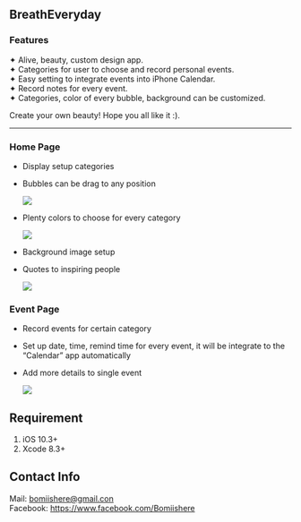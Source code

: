 ## BreathEveryday
### Features
✦  Alive, beauty, custom design app.  
✦  Categories for user to choose and record personal events.  
✦  Easy setting to integrate events into iPhone Calendar.   
✦  Record notes for every event.   
✦  Categories, color of every bubble, background can be customized.    
  
Create your own beauty! Hope you all like it :). 
***
### Home Page
* Display setup categories  
* Bubbles can be drag to any position  
    
  ![](http://i.imgur.com/xEXSs1h.gif)  
  
* Plenty colors to choose for every category  
  
  ![](http://i.imgur.com/ATvT0rF.gif)

* Background image setup  
* Quotes to inspiring people  
  
  ![](http://i.imgur.com/HNOK0Cz.gif)
  
### Event Page
* Record events for certain category  
* Set up date, time, remind time for every event, it will be integrate to the “Calendar” app automatically  
* Add more details to single event  
  
  ![](http://i.imgur.com/Zi9JvxH.gif)
  
## Requirement
1. iOS 10.3+
2. Xcode 8.3+

## Contact Info
Mail: bomiishere@gmail.con  
Facebook: https://www.facebook.com/Bomiishere





